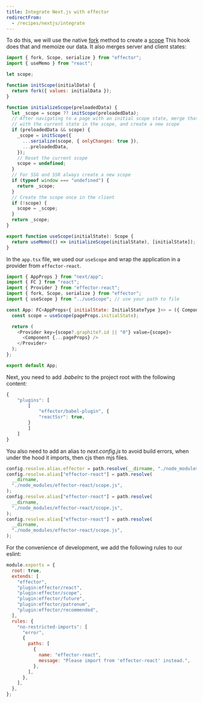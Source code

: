 ```yaml
---
title: Integrate Next.js with effector
redirectFrom:
  - /recipes/nextjs/integrate
---
```


To do this, we will use the native [fork](/en/api/effector/fork) method to create a [scope](/en/api/effector/Scope)
This hook does that and memoize our data. It also merges server and client states:

```js
import { fork, Scope, serialize } from "effector";
import { useMemo } from "react";

let scope;

function initScope(initialData) {
  return fork({ values: initialData });
}

function initializeScope(preloadedData) {
  let _scope = scope ?? initScope(preloadedData);
  // After navigating to a page with an initial scope state, merge that state
  // with the current state in the scope, and create a new scope
  if (preloadedData && scope) {
    _scope = initScope({
      ...serialize(scope, { onlyChanges: true }),
      ...preloadedData,
    });
    // Reset the current scope
    scope = undefined;
  }
  // For SSG and SSR always create a new scope
  if (typeof window === "undefined") {
    return _scope;
  }
  // Create the scope once in the client
  if (!scope) {
    scope = _scope;
  }
  return _scope;
}

export function useScope(initialState): Scope {
  return useMemo(() => initializeScope(initialState), [initialState]);
}
```

In the `app.tsx` file, we used our `useScope` and wrap the application in a provider from `effector-react`.

```js
import { AppProps } from "next/app";
import { FC } from "react";
import { Provider } from "effector-react";
import { fork, Scope, serialize } from "effector";
import { useScope } from "../useScope"; // use your path to file

const App: FC<AppProps<{ initialState: InitialStateType }>> = ({ Component, pageProps }) => {
  const scope = useScope(pageProps.initialState);

  return (
    <Provider key={scope?.graphite?.id || "0"} value={scope}>
      <Component {...pageProps} />
    </Provider>
  );
};

export default App;
```

Next, you need to add _.babelrc_ to the project root with the following content:

```js
{
    "plugins": [
        [
            "effector/babel-plugin", {
            "reactSsr": true,
        }
        ]
    ]
}
```

You also need to add an alias to _next.config.js_ to avoid build errors, when under the hood it imports, then cjs then mjs files.

```js
config.resolve.alias.effector = path.resolve(__dirname, "./node_modules/effector/effector.cjs.js");
config.resolve.alias["effector-react"] = path.resolve(
  __dirname,
  "./node_modules/effector-react/scope.js",
);
config.resolve.alias["effector-react"] = path.resolve(
  __dirname,
  "./node_modules/effector-react/scope.js",
);
config.resolve.alias["effector-react"] = path.resolve(
  __dirname,
  "./node_modules/effector-react/scope.js",
);
```

For the convenience of development, we add the following rules to our eslint:

```js
module.exports = {
  root: true,
  extends: [
    "effector",
    "plugin:effector/react",
    "plugin:effector/scope",
    "plugin:effector/future",
    "plugin:effector/patronum",
    "plugin:effector/recommended",
  ],
  rules: {
    "no-restricted-imports": [
      "error",
      {
        paths: [
          {
            name: "effector-react",
            message: "Please import from 'effector-react' instead.",
          },
        ],
      },
    ],
  },
};
```
